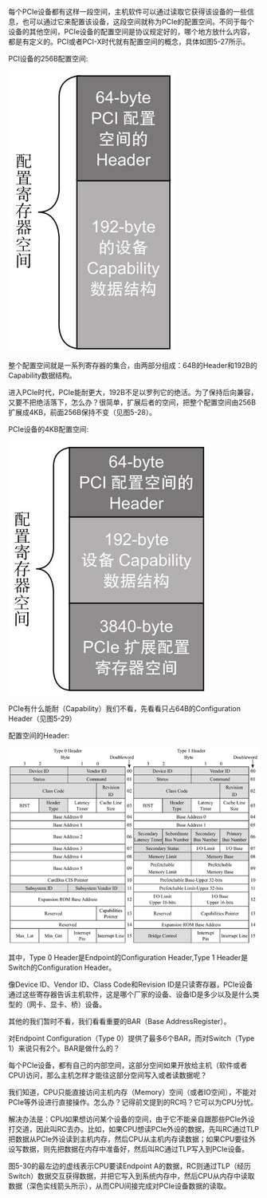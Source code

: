 
每个PCIe设备都有这样一段空间，主机软件可以通过读取它获得该设备的一些信息，也可以通过它来配置该设备，这段空间就称为PCIe的配置空间。不同于每个设备的其他空间，PCIe设备的配置空间是协议规定好的，哪个地方放什么内容，都是有定义的。PCI或者PCI-X时代就有配置空间的概念，具体如图5-27所示。

PCI设备的256B配置空间:

![2021-11-12-22-31-52.png](./images/2021-11-12-22-31-52.png)

整个配置空间就是一系列寄存器的集合，由两部分组成：64B的Header和192B的Capability数据结构。

进入PCIe时代，PCIe能耐更大，192B不足以罗列它的绝活。为了保持后向兼容，又要不把绝活落下，怎么办？很简单，扩展后者的空间，把整个配置空间由256B扩展成4KB，前面256B保持不变（见图5-28）。

PCIe设备的4KB配置空间:

![2021-11-12-22-30-58.png](./images/2021-11-12-22-30-58.png)

PCIe有什么能耐（Capability）我们不看，先看看只占64B的Configuration Header（见图5-29）

配置空间的Header:

![2021-11-12-22-31-36.png](./images/2021-11-12-22-31-36.png)

其中，Type 0 Header是Endpoint的Configuration Header,Type 1 Header是Switch的Configuration Header。

像Device ID、Vendor ID、Class Code和Revision ID是只读寄存器，PCIe设备通过这些寄存器告诉主机软件，这是哪个厂家的设备、设备ID是多少以及是什么类型的（网卡、显卡、桥）设备。

其他的我们暂时不看，我们看看重要的BAR（Base AddressRegister）。

对Endpoint Configuration（Type 0）提供了最多6个BAR，而对Switch（Type 1）来说只有2个。BAR是做什么的？

每个PCIe设备，都有自己的内部空间，这部分空间如果开放给主机（软件或者CPU)访问，那么主机怎样才能往这部分空间写入或者读数据呢？

我们知道，CPU只能直接访问主机内存（Memory）空间（或者IO空间），不能对PCIe等外设进行直接操作。怎么办？记得前文提到的RC吗？它可以为CPU分忧。

解决办法是：CPU如果想访问某个设备的空间，由于它不能亲自跟那些PCIe外设打交道，因此叫RC去办。比如，如果CPU想读PCIe外设的数据，先叫RC通过TLP把数据从PCIe外设读到主机内存，然后CPU从主机内存读数据；如果CPU要往外设写数据，则先把数据在内存中准备好，然后叫RC通过TLP写入到PCIe设备。

图5-30的最左边的虚线表示CPU要读Endpoint A的数据，RC则通过TLP（经历Switch）数据交互获得数据，并把它写入到系统内存中，然后CPU从内存中读取数据（深色实线箭头所示），从而CPU间接完成对PCIe设备数据的读取。

